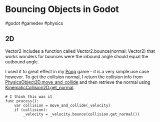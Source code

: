 # Bouncing Objects in Godot

#godot #gamedev #physics

## 2D

Vector2 includes a function called Vector2.bounce(normal: Vector2) that works wonders for bounces were the inbound angle should equal the outbound angle.

I used it to great effect in my [Pong](creating-pong-godot.md) game - it is a very simple use case however. To get the collision normal, I return the collision info from [PhysicsObject2D.move_and_collide](https://docs.godotengine.org/en/stable/classes/class_physicsbody2d.html#class-physicsbody2d-method-move-and-collide) and then retrieve the normal using [KinematicCollision2D.get_normal](https://docs.godotengine.org/en/stable/classes/class_kinematiccollision2d.html#class-kinematiccollision2d-method-get-normal).

```gdscript
# I think this was it
func process():
	var collision = move_and_collide(_velocity)
	if (collision):
		_velocity = _velocity.bounce(collision.get_normal())
```
